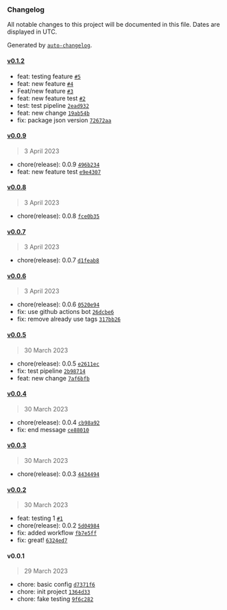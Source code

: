 ### Changelog

All notable changes to this project will be documented in this file. Dates are displayed in UTC.

Generated by [`auto-changelog`](https://github.com/CookPete/auto-changelog).

#### [v0.1.2](https://github.com/je-martinez/pipelines-playground/compare/v0.0.9...v0.1.2)

- feat: testing feature [`#5`](https://github.com/je-martinez/pipelines-playground/pull/5)
- feat: new feature [`#4`](https://github.com/je-martinez/pipelines-playground/pull/4)
- Feat/new feature [`#3`](https://github.com/je-martinez/pipelines-playground/pull/3)
- feat: new feature test [`#2`](https://github.com/je-martinez/pipelines-playground/pull/2)
- test: test pipeline [`2ead932`](https://github.com/je-martinez/pipelines-playground/commit/2ead932b4142f0cd37144cdf234c4d61e06fd36b)
- feat: new change [`19ab54b`](https://github.com/je-martinez/pipelines-playground/commit/19ab54bd8a92425b6ce71b6a825d05d4a3bedd3f)
- fix: package json version [`72672aa`](https://github.com/je-martinez/pipelines-playground/commit/72672aa1c085aab524893e3a02775488d9bd5a89)

#### [v0.0.9](https://github.com/je-martinez/pipelines-playground/compare/v0.0.8...v0.0.9)

> 3 April 2023

- chore(release): 0.0.9 [`496b234`](https://github.com/je-martinez/pipelines-playground/commit/496b2343d2c61155bd89f8d870c9febefb167b37)
- feat: new feature test [`e9e4307`](https://github.com/je-martinez/pipelines-playground/commit/e9e4307ecd2ef75730447781afc159ca06935be5)

#### [v0.0.8](https://github.com/je-martinez/pipelines-playground/compare/v0.0.7...v0.0.8)

> 3 April 2023

- chore(release): 0.0.8 [`fce0b35`](https://github.com/je-martinez/pipelines-playground/commit/fce0b351072e9335360ca31a78ab70a0e5b91f2e)

#### [v0.0.7](https://github.com/je-martinez/pipelines-playground/compare/v0.0.6...v0.0.7)

> 3 April 2023

- chore(release): 0.0.7 [`d1feab8`](https://github.com/je-martinez/pipelines-playground/commit/d1feab8c1041e3bd2f6395a2651760afb1ef2b54)

#### [v0.0.6](https://github.com/je-martinez/pipelines-playground/compare/v0.0.5...v0.0.6)

> 3 April 2023

- chore(release): 0.0.6 [`0520e94`](https://github.com/je-martinez/pipelines-playground/commit/0520e94eea51d92c33a1e5d4bb4f4250eb803005)
- fix: use github actions bot [`26dcbe6`](https://github.com/je-martinez/pipelines-playground/commit/26dcbe638fd4288320a0c402afa9e0232e5c9441)
- fix: remove already use tags [`317bb26`](https://github.com/je-martinez/pipelines-playground/commit/317bb26906bcfd335fa3105c24de896c9ae40363)

#### [v0.0.5](https://github.com/je-martinez/pipelines-playground/compare/v0.0.4...v0.0.5)

> 30 March 2023

- chore(release): 0.0.5 [`e2611ec`](https://github.com/je-martinez/pipelines-playground/commit/e2611ec7ae1efc52173512fe14eb8762620629a1)
- fix: test pipeline [`2b98714`](https://github.com/je-martinez/pipelines-playground/commit/2b9871427a8670386baceec6a02cae6c991cec49)
- feat: new change [`7af6bfb`](https://github.com/je-martinez/pipelines-playground/commit/7af6bfb7006405cd178657c721d3dcf7bbbdab08)

#### [v0.0.4](https://github.com/je-martinez/pipelines-playground/compare/v0.0.3...v0.0.4)

> 30 March 2023

- chore(release): 0.0.4 [`cb98a92`](https://github.com/je-martinez/pipelines-playground/commit/cb98a9250a24c4a187f0e35d62085de66ee542e9)
- fix: end message [`ce88010`](https://github.com/je-martinez/pipelines-playground/commit/ce880107ccd3076e66d25bf1ea47f1e713ecde5e)

#### [v0.0.3](https://github.com/je-martinez/pipelines-playground/compare/v0.0.2...v0.0.3)

> 30 March 2023

- chore(release): 0.0.3 [`4434494`](https://github.com/je-martinez/pipelines-playground/commit/4434494c5301b61d8808e5cf5c46e364d24eff4e)

#### [v0.0.2](https://github.com/je-martinez/pipelines-playground/compare/v0.0.1...v0.0.2)

> 30 March 2023

- feat: testing 1 [`#1`](https://github.com/je-martinez/pipelines-playground/pull/1)
- chore(release): 0.0.2 [`5d04984`](https://github.com/je-martinez/pipelines-playground/commit/5d04984faced10614654f104deb07bc8e2177bd4)
- fix: added workflow [`fb7e5ff`](https://github.com/je-martinez/pipelines-playground/commit/fb7e5fffd1d5d46b1b8de482ed5c5993bb827744)
- fix: great! [`6324ed7`](https://github.com/je-martinez/pipelines-playground/commit/6324ed76043ebfcbc97fa5d8db0e43605712ad4f)

#### v0.0.1

> 29 March 2023

- chore: basic config [`d7371f6`](https://github.com/je-martinez/pipelines-playground/commit/d7371f6d891269615bd0a2ffb9d2358d5823411e)
- chore: init project [`1364d33`](https://github.com/je-martinez/pipelines-playground/commit/1364d337b4c433592940eee25fb9a0c022d24fce)
- chore: fake testing [`9f6c282`](https://github.com/je-martinez/pipelines-playground/commit/9f6c2822be677353934dd785832ae1e45da4de76)
